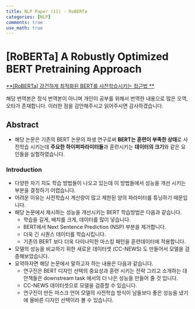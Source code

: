 ```yaml
---
title: NLP Paper (11) - RoBERTa
categories: [NLP]
comments: true
use_math: true
---
```




# [RoBERTa] A Robustly Optimized BERT Pretraining Approach



[**[RoBERTa] 강건하게 최적화된 BERT를 사전학습시키는 접근법 **](https://arxiv.org/abs/1907.11692)



해당 번역본은 정식 번역본이 아니며 개인이 공부를 위해서 번역한 내용으로 많은 오역, 오타가 존재합니다. 이러한 점을 감안해주시고 읽어주시면 감사하겠습니다.



## Abstract

- 해당 논문은 기존의 BERT 논문의 파생 연구로써 **BERT는 훈련이 부족한 상태**로 사전학습 시키는데 **주요한 하이퍼파라미터들**과 훈련시키는 **데이터의 크기**와 같은 요인들을 실험하였습니다.



### Introduction

- 다양한 자기 지도 학습 방법들이 나오고 있는데 이 방법들에서 성능을 개선 시키는 부분을 결정하기 어렵습니다.
- 어려운 이유는 사전학습시 계산량이 많고 제한된 양의 파라미터를 튜닝하기 때문입니다.
- 해당 논문에서 제시하는 성능을 개선시키는 BERT 학습방법은 다음과 같습니다.
  - 학습을 길게, 배치를 크게, 데이터를 많이 넣습니다.
  - BERT에서 Next Sentence Prediction (NSP) 부분을 제거합니다.
  - 더욱 긴 시퀀스 데이터를 학습시킵니다.
  - 기존의 BERT 보다 더욱 다이나믹한 마스킹 패턴을 훈련데이터에 적용합니다.
- 모델의 성능을 비교하기 위한 새로운 데이터셋 (CC-NEWS) 도 만들어서 모델을 검증해보았습니다.
- 요약하자면 해당 논문에서 말하고자 하는 내용은 다음과 같습니다.
  - 연구진은 BERT 디자인 선택의 중요성과 훈련 시키는 전략 그리고 소개하는 대안책들은 downstream task 에서의 더 나은 성능을 만들어 줄 것 입니다.
  - CC-NEWS 데이터셋으로 모델을 검증할 수 있습니다.
  - 연구진이 만든 마스크 언어 모델의 사전학습 방식이 남들보다 좋은 성능을 냈기에 올바른 디자인 선택이라 볼 수 있습니다. 
